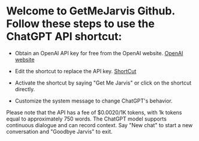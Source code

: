 # Welcome to GetMeJarvis Github. Follow these steps to use the ChatGPT API shortcut:

- Obtain an OpenAI API key for free from the OpenAI website.
   [OpenAI website](https://platform.openai.com)
- Edit the shortcut to replace the API key.
   [ShortCut](https://www.icloud.com/shortcuts/8472d52e48db465188e7f3e26c2c1892)
   
- Activate the shortcut by saying "Get Me Jarvis" or click on the shortcut directly.
- Customize the system message to change ChatGPT's behavior.

Please note that the API has a fee of $0.0020/1K tokens, with 1k tokens equal to approximately 750 words. 
The ChatGPT model supports continuous dialogue and can record context. Say "New chat" to start a new conversation and "Goodbye Jarvis" to exit.
